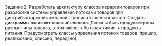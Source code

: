 Задание 2.
    Разработать архитектуру классов иерархии товаров
    при разработке системы управления потоками товаров для
    дистрибьюторской компании. Прописать члены классов.
    Создать диаграммы взаимоотношений классов.
    Должны быть предусмотрены разные типы товаров,
    в том числе:
    • бытовая химия;
    • продукты питания.
    Предусмотреть классы управления потоком товаров
    (пришло, реализовано, списано, передано).